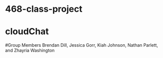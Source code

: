 # 468-class-project
# cloudChat


#Group Members
Brendan Dill, Jessica Gorr, Kiah Johnson, 
Nathan Parlett, and Zhayria Washington 
